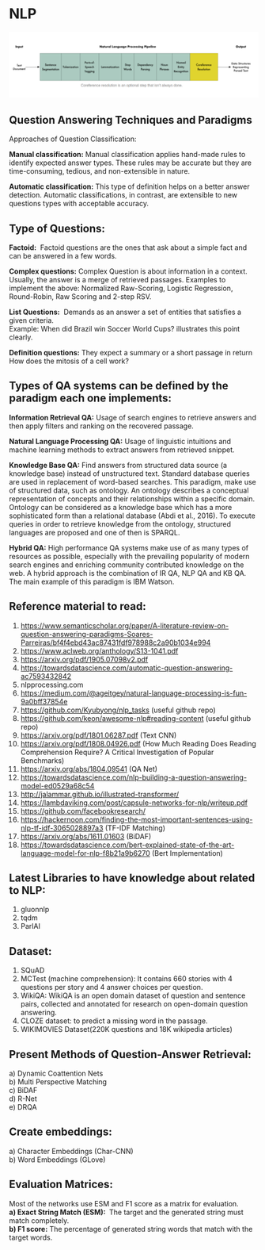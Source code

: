# NLP  

![Screenshot](NLP.png)
## Question Answering Techniques and Paradigms  

Approaches of Question Classification:  

<b>Manual classification:</b>​ Manual classification applies hand-made rules to identify expected answer types. These rules may be accurate but they are time-consuming, tedious, and non-extensible in nature.  

<b>Automatic classification:</b>​ This type of definition helps on a better answer detection. Automatic classifications, in contrast, are extensible to new questions types with acceptable accuracy.  

## Type of Questions:  

<b>Factoid:</b> ​ Factoid questions are the ones that ask about a simple fact and can be answered in a few words.  

<b>Complex questions:</b>​ Complex Question is about information in a context. Usually, the answer is a merge of retrieved passages.
Examples to implement the above: Normalized Raw-Scoring, Logistic Regression, Round-Robin, Raw Scoring and 2-step RSV.  

<b>List Questions:</b> ​ Demands as an answer a set of entities that satisfies a given criteria.  
Example: When did Brazil win Soccer World Cups? illustrates this point clearly.  
 
<b>Definition questions:</b>​ They expect a summary or a short passage in return
How does the mitosis of a cell work?  

## Types of QA systems can be defined by the paradigm each one implements:

<b>Information Retrieval QA:</b>​ Usage of search engines to retrieve answers and then apply filters and ranking on the recovered passage.  

<b>Natural Language Processing QA:</b>​ Usage of linguistic intuitions and machine learning methods to extract answers from retrieved snippet.  

<b>Knowledge Base QA:</b>​ Find answers from structured data source (a knowledge base) instead of unstructured text. Standard database queries are used in replacement of word-based searches. This paradigm, make use of structured data, such as ontology. An ontology describes a conceptual representation of concepts and their relationships within a specific domain. Ontology can be considered as a knowledge base which has a more sophisticated form than a relational database (Abdi et al., 2016). To execute queries in order to retrieve knowledge from the ontology, structured languages are proposed and one of then is SPARQL.  

<b>Hybrid QA:</b>​ High performance QA systems make use of as many types of resources as possible, especially with the prevailing popularity of modern search engines and enriching community contributed knowledge on the web. A hybrid approach is the combination of IR QA, NLP QA and KB QA. The main example of this paradigm is IBM Watson.  


## Reference material to read:  

1. https://www.semanticscholar.org/paper/A-literature-review-on-question-answering-paradigms-Soares-Parreiras/bf4f4ebd43ac87431fdf978988c2a90b1034e994  
2. https://www.aclweb.org/anthology/S13-1041.pdf  
3. https://arxiv.org/pdf/1905.07098v2.pdf  
4. https://towardsdatascience.com/automatic-question-answering-ac7593432842  
5. nlpprocessing.com  
6. https://medium.com/@ageitgey/natural-language-processing-is-fun-9a0bff37854e  
7. https://github.com/Kyubyong/nlp_tasks (useful github repo)  
8. https://github.com/keon/awesome-nlp#reading-content (useful github repo)   
9. https://arxiv.org/pdf/1801.06287.pdf (Text CNN)  
10. https://arxiv.org/pdf/1808.04926.pdf (How Much Reading Does Reading Comprehension Require?
A Critical Investigation of Popular Benchmarks)  
11. https://arxiv.org/abs/1804.09541 (QA Net)  
12. https://towardsdatascience.com/nlp-building-a-question-answering-model-ed0529a68c54  
13. http://jalammar.github.io/illustrated-transformer/  
14. https://lambdaviking.com/post/capsule-networks-for-nlp/writeup.pdf  
15. https://github.com/facebookresearch/  
16. https://hackernoon.com/finding-the-most-important-sentences-using-nlp-tf-idf-3065028897a3  (TF-IDF Matching)  
17. https://arxiv.org/abs/1611.01603 (BiDAF)  
18. https://towardsdatascience.com/bert-explained-state-of-the-art-language-model-for-nlp-f8b21a9b6270  (Bert Implementation)    



## Latest Libraries to have knowledge about related to NLP:  

1. gluonnlp  
2. tqdm  
3. ParlAI  

## Dataset:  

1. SQuAD  
2. MCTest (machine comprehension): It contains 660 stories with 4 questions per story and 4 answer choices per question.  
3. WikiQA: WikiQA is an open domain dataset of question and sentence pairs, collected and annotated for research on open-domain question answering.  
4. CLOZE dataset: to predict a missing word in the passage.  
5. WIKIMOVIES Dataset(220K questions and 18K wikipedia articles)  

## Present Methods of Question-Answer Retrieval:

a) Dynamic Coattention Nets  
b) Multi Perspective Matching  
c) BiDAF  
d) R-Net  
e) DRQA  

## Create embeddings:  

a) Character Embeddings (Char-CNN)  
b) Word Embeddings (GLove)  

## Evaluation Matrices:  

Most of the networks use ESM and F1 score as a matrix for evaluation.  
<b>a) Exact String Match (ESM): </b>​ The target and the generated string must match completely.  
<b>b) F1 score:</b>​ The percentage of generated string words that match with the target words.   



